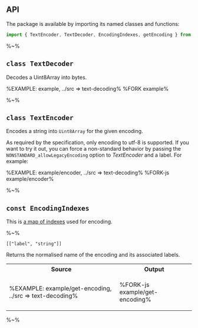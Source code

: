 ## API

The package is available by importing its named classes and functions:

```js
import { TextEncoder, TextDecoder, EncodingIndexes, getEncoding } from 'text-decoding'
```

%~%

## `class TextDecoder`

Decodes a Uint8Array into bytes.

%EXAMPLE: example, ../src => text-decoding%
%FORK example%

%~%

## `class TextEncoder`

Encodes a string into `Uint8Array` for the given encoding.

As required by the specification, only encoding to utf-8 is supported. If you want to try it out, you can force a non-standard behavior by passing the `NONSTANDARD_allowLegacyEncoding` option to _TextEncoder_ and a label. For example:

%EXAMPLE: example/encoder, ../src => text-decoding%
%FORK-js example/encoder%

%~%

## `const EncodingIndexes`

This is [a map of indexes](src/encoding-indexes.js) used for encoding.

%~%

```## getEncoding => { name: string, labels: Array<string> }
[["label", "string"]]
```

Returns the normalised name of the encoding and its associated labels.

<table>
<tr><th>Source</th><th>Output</th></tr>
<!-- block-start -->
<tr><td>

%EXAMPLE: example/get-encoding, ../src => text-decoding%
</td>
<td>

%FORK-js example/get-encoding%
</td></tr>
</table>

%~%

